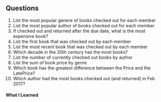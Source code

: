 
# 

## Questions
1. List the most popular genere of books checked out for each member
2. List the most popular author of books checked out for each member
3. If checked out and returned after the due date, what is the most expensive book?
4. List the first book that was checked out by each member
5. List the most recent book that was checked out by each member
6. Which decade in the 20th century has the most books?
7. List the number of currently checked out books by author
8. List the sum of book price by genre
9. Which book has the greatest difference between the Price and the LatePrice?
10. Which author had the most books checked out (and returned) in Feb 2017?

#### What I Learned